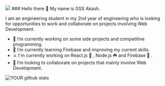 <img src="file:///C:/Users/gssak/Downloads/Home%20Brew.png">
### Hello there 👋 My name is GSS Akash. 

I am an engineering student in my 2nd year of engineering who is looking for opportunities to work and collaborate on projects involving Web Development.

- 🔭 I’m currently working on some side projects and competitive programming.
- 🌱 I’m currently learning Firebase and improving my current skills.
- ⚔️ I'm currently working on React.js 💙 , Node.js ☘️ and Firebase 🧡 . 
- 🤝 I’m looking to collaborate on projects that mainly involve Web Development.

![YOUR github stats](https://github-readme-stats.vercel.app/api?username=USERNAME)


